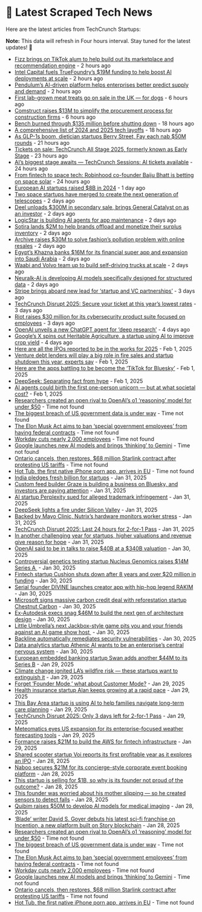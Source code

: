 
# 📰 Latest Scraped Tech News

Here are the latest articles from TechCrunch Startups:

**Note:** This data will refresh in Four hours interval. Stay tuned for the latest updates! 🔄
- [Fizz brings on TikTok alum to help build out its marketplace and recommendation engine](https://techcrunch.com/2025/02/06/fizz-brings-on-tiktok-alum-to-help-build-out-its-marketplace-and-recommendation-engine/) - 2 hours ago
- [Intel Capital fuels TrueFoundry’s $19M funding to help boost AI deployments at scale](https://techcrunch.com/2025/02/06/intel-capital-fuels-truefoundrys-19m-funding-to-help-boost-ai-deployments-at-scale/) - 2 hours ago
- [Pendulum’s AI-driven platform helps enterprises better predict supply and demand](https://techcrunch.com/2025/02/06/pendulums-ai-driven-platform-helps-enterprises-better-predict-supply-and-demand/) - 2 hours ago
- [First lab-grown meat treats go on sale in the UK — for dogs](https://techcrunch.com/2025/02/06/first-lab-grown-meat-treats-go-on-sale-in-the-uk-for-dogs/) - 6 hours ago
- [Comstruct raises $13M to simplify the procurement process for construction firms](https://techcrunch.com/2025/02/06/comstruct-a-platform-to-digitize-the-construction-industry-raises-135-million/) - 6 hours ago
- [Bench burned through $135 million before shutting down](https://techcrunch.com/2025/02/05/bench-burned-through-135-million-before-shutting-down/) - 18 hours ago
- [A comprehensive list of 2024 and 2025 tech layoffs](https://techcrunch.com/2025/02/05/tech-layoffs-2024-list/) - 18 hours ago
- [As GLP-1s boom, dietician startups Berry Street, Fay each nab $50M rounds](https://techcrunch.com/2025/02/05/as-glp1s-boom-dietician-startups-berry-street-fay-each-nab-50m-rounds/) - 21 hours ago
- [Tickets on sale: TechCrunch All Stage 2025, formerly known as Early Stage](https://techcrunch.com/2025/02/05/tickets-on-sale-techcrunch-all-stage-2025-formerly-known-as-early-stage/) - 23 hours ago
- [AI’s biggest stage awaits — TechCrunch Sessions: AI tickets available](https://techcrunch.com/2025/02/05/ais-biggest-stage-awaits-techcrunch-sessions-ai-tickets-available/) - 24 hours ago
- [From fintech to space tech: Robinhood co-founder Baiju Bhatt is betting on space solar](https://techcrunch.com/podcast/from-fintech-to-space-tech-robinhood-co-founder-baiju-bhatt-is-betting-on-space-solar/) - 24 hours ago
- [European AI startups raised $8B in 2024](https://techcrunch.com/2025/02/04/european-ai-startups-raised-8-billion-in-2024/) - 1 day ago
- [Two space startups have merged to create the next generation of telescopes](https://techcrunch.com/2025/02/04/two-space-startups-have-merged-to-create-the-next-generation-of-telescopes/) - 2 days ago
- [Deel unloads $300M in secondary sale, brings General Catalyst on as an investor](https://techcrunch.com/2025/02/04/deel-unloads-300m-in-secondary-sale-brings-general-catalyst-on-as-an-investor/) - 2 days ago
- [LogicStar is building AI agents for app maintenance](https://techcrunch.com/2025/02/04/logicstar-is-building-ai-agents-for-app-maintenance/) - 2 days ago
- [Sotira lands $2M to help brands offload and monetize their surplus inventory](https://techcrunch.com/2025/02/04/sotira-lands-2m-to-help-brands-offload-and-monetize-their-surplus-inventory/) - 2 days ago
- [Archive raises $30M to solve fashion’s pollution problem with online resales](https://techcrunch.com/2025/02/04/archive-raises-30m-to-solve-fashions-pollution-problem-with-online-resales/) - 2 days ago
- [Egypt’s Khazna banks $16M for its financial super app and expansion into Saudi Arabia](https://techcrunch.com/2025/02/04/egypts-khazna-banks-16m-for-its-financial-super-app-and-expansion-into-saudi/) - 2 days ago
- [Waabi and Volvo team up to build self-driving trucks at scale](https://techcrunch.com/2025/02/04/waabi-and-volvo-team-up-to-build-self-driving-trucks-at-scale/) - 2 days ago
- [Neuralk-AI is developing AI models specifically designed for structured data](https://techcrunch.com/2025/02/03/neuralk-ai-is-developing-ai-models-specifically-designed-for-structured-data/) - 2 days ago
- [Stripe brings aboard new lead for ‘startup and VC partnerships’](https://techcrunch.com/2025/02/03/stripe-brings-aboard-new-head-of-startup-and-vc-partnerships/) - 3 days ago
- [TechCrunch Disrupt 2025: Secure your ticket at this year’s lowest rates](https://techcrunch.com/2025/02/03/techcrunch-disrupt-2025-secure-your-ticket-at-this-years-lowest-rates/) - 3 days ago
- [Riot raises $30 million for its cybersecurity product suite focused on employees](https://techcrunch.com/2025/02/03/riot-raises-30-million-for-its-cybersecurity-product-suite-focused-on-employees/) - 3 days ago
- [OpenAI unveils a new ChatGPT agent for ‘deep research’](https://techcrunch.com/2025/02/02/openai-unveils-a-new-chatgpt-agent-for-deep-research/) - 4 days ago
- [Google’s X spins out Heritable Agriculture, a startup using AI to improve crop yield](https://techcrunch.com/2025/02/02/google-x-spins-out-heritable-agriculture-a-startup-using-ai-to-improve-crop-yield/) - 4 days ago
- [Here are all the IPOs reported to be in the works for 2025](https://techcrunch.com/2025/02/01/here-are-all-the-ipos-reported-to-be-in-the-works-for-2025/) - Feb 1, 2025
- [Venture debt lenders will play a big role in fire sales and startup shutdown this year, experts say](https://techcrunch.com/2025/02/01/venture-debt-lenders-will-play-a-big-role-in-fire-sales-and-startup-shutdown-this-year-experts-say/) - Feb 1, 2025
- [Here are the apps battling to be become the ‘TikTok for Bluesky’](https://techcrunch.com/2025/02/01/here-are-the-apps-battling-to-be-become-the-tiktok-for-bluesky/) - Feb 1, 2025
- [DeepSeek: Separating fact from hype](https://techcrunch.com/podcast/deepseek-separating-fact-from-hype/) - Feb 1, 2025
- [AI agents could birth the first one-person unicorn — but at what societal cost?](https://techcrunch.com/2025/02/01/ai-agents-could-birth-the-first-one-person-unicorn-but-at-what-societal-cost/) - Feb 1, 2025
- [Researchers created an open rival to OpenAI’s o1 ‘reasoning’ model for under $50](https://techcrunch.com/2025/02/05/researchers-created-an-open-rival-to-openais-o1-reasoning-model-for-under-50/) - Time not found
- [The biggest breach of US government data is under way](https://techcrunch.com/2025/02/05/the-biggest-breach-of-u-s-government-data-is-under-way/) - Time not found
- [The Elon Musk Act aims to ban ‘special government employees’ from having federal contracts](https://techcrunch.com/2025/02/05/the-elon-musk-act-aims-to-ban-special-government-employees-from-having-federal-contracts/) - Time not found
- [Workday cuts nearly 2,000 employees](https://techcrunch.com/2025/02/05/workday-cuts-nearly-2000-employees/) - Time not found
- [Google launches new AI models and brings ‘thinking’ to Gemini](https://techcrunch.com/2025/02/05/google-launches-new-ai-models-and-brings-thinking-to-gemini/) - Time not found
- [Ontario cancels, then restores, $68 million Starlink contract after protesting US tariffs](https://techcrunch.com/2025/02/03/ontario-cancels-then-restores-68-million-starlink-contract-after-protesting-u-s-tariffs/) - Time not found
- [Hot Tub, the first native iPhone porn app, arrives in EU](https://techcrunch.com/2025/02/03/hot-tub-the-first-native-iphone-porn-app-arrives-in-eu/) - Time not found
- [India pledges fresh billion for startups](https://techcrunch.com/2025/01/31/india-pledges-fresh-billion-for-startups/) - Jan 31, 2025
- [Custom feed builder Graze is building a business on Bluesky, and investors are paying attention](https://techcrunch.com/2025/01/31/custom-feed-builder-graze-is-building-a-business-on-bluesky-and-investors-are-paying-attention/) - Jan 31, 2025
- [AI startup Perplexity sued for alleged trademark infringement](https://techcrunch.com/2025/01/31/ai-startup-perplexity-sued-for-alleged-trademark-infringement/) - Jan 31, 2025
- [DeepSeek lights a fire under Silicon Valley](https://techcrunch.com/podcast/deepseek-lights-a-fire-under-silicon-valley/) - Jan 31, 2025
- [Backed by Mayo Clinic, Nutrix’s hardware monitors worker stress](https://techcrunch.com/2025/01/31/backed-by-mayo-clinic-nutrixs-hardware-monitors-worker-stress/) - Jan 31, 2025
- [TechCrunch Disrupt 2025: Last 24 hours for 2-for-1 Pass](https://techcrunch.com/2025/01/31/techcrunch-disrupt-2025-24-hours-left-for-2-for-1-pass/) - Jan 31, 2025
- [In another challenging year for startups, higher valuations and revenue give reason for hope](https://techcrunch.com/2025/01/31/in-another-challenging-year-for-startups-higher-valuations-and-revenue-give-reason-for-hope/) - Jan 31, 2025
- [OpenAI said to be in talks to raise $40B at a $340B valuation](https://techcrunch.com/2025/01/30/openai-said-to-be-in-talks-to-raise-40b-at-a-340b-valuation/) - Jan 30, 2025
- [Controversial genetics testing startup Nucleus Genomics raises $14M Series A ](https://techcrunch.com/2025/01/30/controversial-genetics-testing-startup-nucleus-genomics-raises-14m-series-a/) - Jan 30, 2025
- [Fintech startup Cushion shuts down after 8 years and over $20 million in funding](https://techcrunch.com/2025/01/30/fintech-startup-cushion-shuts-down-after-8-years-and-over-20-million-in-funding/) - Jan 30, 2025
- [Serial founder DIVINE launches creator app with hip-hop legend RAKIM](https://techcrunch.com/2025/01/30/serial-founder-divine-launches-creator-app-with-hip-hop-legend-rakim/) - Jan 30, 2025
- [Microsoft signs massive carbon credit deal with reforestation startup Chestnut Carbon](https://techcrunch.com/2025/01/30/microsoft-signs-massive-carbon-credit-deal-with-reforestation-startup-chestnut-carbon/) - Jan 30, 2025
- [Ex-Autodesk execs snag $46M to build the next gen of architecture design](https://techcrunch.com/2025/01/30/ex-autodesk-execs-snag-46m-to-build-the-next-gen-of-architecture-design/) - Jan 30, 2025
- [Little Umbrella’s next Jackbox-style game pits you and your friends against an AI game show host ](https://techcrunch.com/2025/01/30/little-umbrellas-next-jackbox-style-game-pits-you-and-your-friends-against-an-ai-game-show-host/) - Jan 30, 2025
- [Backline automatically remediates security vulnerabilities](https://techcrunch.com/2025/01/30/backline-automatically-remediates-security-vulnerabilities/) - Jan 30, 2025
- [Data analytics startup Athenic AI wants to be an enterprise’s central nervous system](https://techcrunch.com/2025/01/30/data-analytics-startup-athenic-ai-wants-to-be-an-enterprises-central-nervous-system/) - Jan 30, 2025
- [European embedded banking startup Swan adds another $44M to its Series B](https://techcrunch.com/2025/01/29/european-embedded-banking-startup-swan-adds-another-44-million-to-its-series-b/) - Jan 29, 2025
- [Climate change ignited LA’s wildfire risk — these startups want to extinguish it](https://techcrunch.com/2025/01/29/climate-change-ignited-las-wildfire-risk-these-startups-want-to-extinguish-it/) - Jan 29, 2025
- [Forget ‘Founder Mode,’ what about Customer Mode?](https://techcrunch.com/podcast/forget-founder-mode-what-about-customer-mode/) - Jan 29, 2025
- [Health insurance startup Alan keeps growing at a rapid pace](https://techcrunch.com/2025/01/29/health-insurance-startup-alan-keeps-growing-at-a-rapid-pace/) - Jan 29, 2025
- [This Bay Area startup is using AI to help families navigate long-term care planning](https://techcrunch.com/2025/01/29/this-bay-area-startup-is-using-ai-to-help-families-navigate-long-term-care/) - Jan 29, 2025
- [TechCrunch Disrupt 2025: Only 3 days left for 2-for-1 Pass](https://techcrunch.com/2025/01/29/techcrunch-disrupt-2025-only-3-days-left-for-2-for-1-pass/) - Jan 29, 2025
- [Meteomatics eyes US expansion for its enterprise-focused weather forecasting tools](https://techcrunch.com/2025/01/29/meteomatics-eyes-u-s-expansion-for-its-enterprise-focused-weather-forecasting-tools/) - Jan 29, 2025
- [Formance raises $21M to build the AWS for fintech infrastructure](https://techcrunch.com/2025/01/29/formance-raises-21-million-to-build-the-aws-of-fintech-infrastructure/) - Jan 29, 2025
- [Shared scooter startup Voi reports its first profitable year as it explores an IPO](https://techcrunch.com/2025/01/28/shared-scooter-startup-voi-reports-its-first-profitable-year-as-it-explores-an-ipo/) - Jan 28, 2025
- [Naboo secures $21M for its concierge-style corporate event booking platform](https://techcrunch.com/2025/01/28/naboo-secures-21-million-for-its-concierge-style-corporate-event-booking-platform/) - Jan 28, 2025
- [This startup is selling for $1B, so why is its founder not proud of the outcome?](https://techcrunch.com/2025/01/28/this-startup-is-selling-for-1b-so-why-is-its-founder-not-proud-of-the-outcome/) - Jan 28, 2025
- [This founder was worried about his mother slipping — so he created sensors to detect falls](https://techcrunch.com/2025/01/28/this-founder-was-worried-about-his-mother-slipping-so-he-created-sensors-to-detect-falls/) - Jan 28, 2025
- [Quibim raises $50M to develop AI models for medical imaging](https://techcrunch.com/2025/01/28/quibim-raises-50m-to-develop-ai-models-for-medical-imaging/) - Jan 28, 2025
- [‘Blade’ writer David S. Goyer debuts his latest sci-fi franchise on Incention, a new platform built on Story blockchain](https://techcrunch.com/2025/01/28/blade-writer-david-s-goyer-debuts-his-latest-sci-fi-franchise-on-incention-a-new-platform-built-on-story-blockchain/) - Jan 28, 2025
- [Researchers created an open rival to OpenAI’s o1 ‘reasoning’ model for under $50](https://techcrunch.com/2025/02/05/researchers-created-an-open-rival-to-openais-o1-reasoning-model-for-under-50/) - Time not found
- [The biggest breach of US government data is under way](https://techcrunch.com/2025/02/05/the-biggest-breach-of-u-s-government-data-is-under-way/) - Time not found
- [The Elon Musk Act aims to ban ‘special government employees’ from having federal contracts](https://techcrunch.com/2025/02/05/the-elon-musk-act-aims-to-ban-special-government-employees-from-having-federal-contracts/) - Time not found
- [Workday cuts nearly 2,000 employees](https://techcrunch.com/2025/02/05/workday-cuts-nearly-2000-employees/) - Time not found
- [Google launches new AI models and brings ‘thinking’ to Gemini](https://techcrunch.com/2025/02/05/google-launches-new-ai-models-and-brings-thinking-to-gemini/) - Time not found
- [Ontario cancels, then restores, $68 million Starlink contract after protesting US tariffs](https://techcrunch.com/2025/02/03/ontario-cancels-then-restores-68-million-starlink-contract-after-protesting-u-s-tariffs/) - Time not found
- [Hot Tub, the first native iPhone porn app, arrives in EU](https://techcrunch.com/2025/02/03/hot-tub-the-first-native-iphone-porn-app-arrives-in-eu/) - Time not found